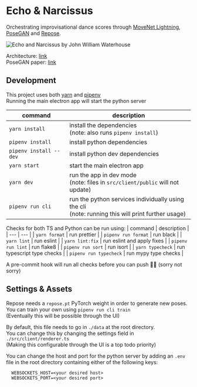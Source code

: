 # Echo & Narcissus

Orchestrating improvisational dance scores through [MoveNet Lightning](https://tfhub.dev/google/tfjs-model/movenet/singlepose/lightning/3), [PoseGAN](https://github.com/AliaksandrSiarohin/pose-gan) and [Repose](https://github.com/melnyczuk/repose).

![Echo and Narcissus by John William Waterhouse](https://upload.wikimedia.org/wikipedia/commons/9/9c/John_William_Waterhouse_-_Echo_and_Narcissus_-_Google_Art_Project.jpg)

Architecture: [link](https://miro.com/app/board/o9J_lDs3wGc=/) \
PoseGAN paper: [link](https://arxiv.org/abs/2006.12712)

## Development

This project uses both [yarn](https://yarnpkg.com/) and [pipenv](https://pipenv.pypa.io/) \
Running the main electron app will start the python server

| command | description |
| --- | --- |
| `yarn install` | install the dependencies<br>(note: also runs `pipenv install`) |
| `pipenv install` | install python dependencies |
| `pipenv install --dev` | install python dev dependencies |
| `yarn start` | start the main electron app |
| `yarn dev`   | run the app in dev mode<br>(note: files in `src/client/public` will not update) |
| `pipenv run cli` | run the python services individually using the cli<br>(note: running this will print further usage) |

Checks for both TS and Python can be run using:
| command | description |
| --- | --- |
| `yarn format` | run prettier |
| `pipenv run format` | run black |
| `yarn lint` | run eslint |
| `yarn lint:fix` | run eslint and apply fixes |
| `pipenv run lint` | run flake8 |
| `pipenv run sort` | run isort |
| `yarn typecheck` | run typescript type checks |
| `pipenv run typecheck` | run mypy type checks |

A pre-commit hook will run all checks before you can push 🤷‍♀️ (sorry not sorry)

## Settings & Assets

Repose needs a `repose.pt` PyTorch weight in order to generate new poses. \
You can train your own using `pipenv run cli train` \
(Eventually this will be possible through the UI)

By default, this file needs to go in `./data` at the root directory. \
You can change this by changing the settings field in `./src/client/renderer.ts` \
(Making this configurable through the UI is a top todo priority)

You can change the host and port for the python server by adding an `.env` file in the root directory containing either of the following keys:

```txt
  WEBSOCKETS_HOST=<your desired host>
  WEBSOCKETS_PORT=<your desired port>
```
